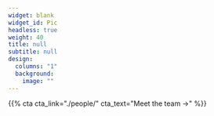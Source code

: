 ```yaml
---
widget: blank
widget_id: Pic
headless: true
weight: 40
title: null
subtitle: null
design:
  columns: "1"
  background:
    image: ""
---
```


{{% cta cta_link="./people/" cta_text="Meet the team →" %}}
